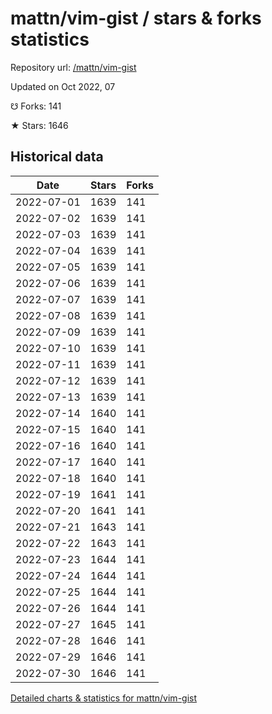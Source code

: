 # mattn/vim-gist / stars & forks statistics

Repository url: [/mattn/vim-gist](https://github.com/mattn/vim-gist)

Updated on Oct 2022, 07

☋ Forks: 141

★ Stars: 1646

## Historical data
| Date | Stars | Forks |
|------|-------|-------|
| 2022-07-01 | 1639 | 141 | 
| 2022-07-02 | 1639 | 141 | 
| 2022-07-03 | 1639 | 141 | 
| 2022-07-04 | 1639 | 141 | 
| 2022-07-05 | 1639 | 141 | 
| 2022-07-06 | 1639 | 141 | 
| 2022-07-07 | 1639 | 141 | 
| 2022-07-08 | 1639 | 141 | 
| 2022-07-09 | 1639 | 141 | 
| 2022-07-10 | 1639 | 141 | 
| 2022-07-11 | 1639 | 141 | 
| 2022-07-12 | 1639 | 141 | 
| 2022-07-13 | 1639 | 141 | 
| 2022-07-14 | 1640 | 141 | 
| 2022-07-15 | 1640 | 141 | 
| 2022-07-16 | 1640 | 141 | 
| 2022-07-17 | 1640 | 141 | 
| 2022-07-18 | 1640 | 141 | 
| 2022-07-19 | 1641 | 141 | 
| 2022-07-20 | 1641 | 141 | 
| 2022-07-21 | 1643 | 141 | 
| 2022-07-22 | 1643 | 141 | 
| 2022-07-23 | 1644 | 141 | 
| 2022-07-24 | 1644 | 141 | 
| 2022-07-25 | 1644 | 141 | 
| 2022-07-26 | 1644 | 141 | 
| 2022-07-27 | 1645 | 141 | 
| 2022-07-28 | 1646 | 141 | 
| 2022-07-29 | 1646 | 141 | 
| 2022-07-30 | 1646 | 141 | 


[Detailed charts & statistics for mattn/vim-gist](https://reviewgithub.com/rep/mattn/vim-gist)

